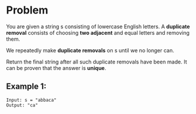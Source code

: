 # Problem

You are given a string s consisting of lowercase English letters. A **duplicate removal** consists of choosing **two adjacent** and equal letters and removing them.

We repeatedly make **duplicate removals** on s until we no longer can.

Return the final string after all such duplicate removals have been made. It can be proven that the answer is **unique**.

## Example 1:

```
Input: s = "abbaca"
Output: "ca"

```
